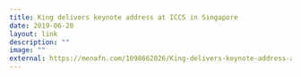 ```yaml
---
title: King delivers keynote address at ICCS in Singapore
date: 2019-06-20
layout: link
description: ""
image: ""
external: https://menafn.com/1098662026/King-delivers-keynote-address-at-International-Conference-on-Cohesive-Societies-in-Singapore
---
```


